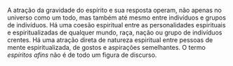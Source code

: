 A atração da gravidade do espírito e sua resposta operam, não apenas no universo como um todo, mas também até mesmo entre indivíduos e grupos de indivíduos. Há uma coesão espiritual entre as personalidades espirituais e espiritualizadas de qualquer mundo, raça, nação ou grupo de indivíduos crentes. Há uma atração direta de natureza espiritual entre pessoas de mente espiritualizada, de gostos e aspirações semelhantes. O termo *espíritos afins* não é de todo um figura de discurso.